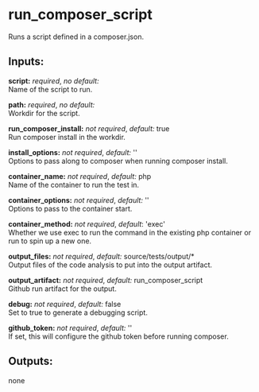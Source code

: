 # run_composer_script
Runs a script defined in a composer.json.

## Inputs:
**script:** *required*, *no default:*  
Name of the script to run.

**path:** *required*, *no default:*  
Workdir for the script.

**run_composer_install:** *not required*, *default:*  true  
Run composer install in the workdir.

**install_options:** *not required*, *default:*  ''  
Options to pass along to composer when running composer install.

**container_name:** *not required*, *default:*  php  
Name of the container to run the test in.

**container_options:** *not required*, *default:*  ''  
Options to pass to the container start.

**container_method:** *not required*, *default*: 'exec'  
Whether we use exec to run the command in the existing php container or run to spin up a new one.

**output_files:** *not required*, *default:* source/tests/output/*  
Output files of the code analysis to put into the output artifact.

**output_artifact:** *not required*, *default:*  run_composer_script  
Github run artifact for the output.

**debug:** *not required*, *default:* false  
Set to true to generate a debugging script.

**github_token:** *not required*, *default:* ''  
If set, this will configure the github token before running composer.

## Outputs:
none
